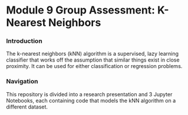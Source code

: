 # Module 9 Group Assessment: K-Nearest Neighbors 

### **Introduction**
The k-nearest neighbors (kNN) algorithm is a supervised, lazy learning classifier that works off the assumption that similar things exist in close proximity. It can be used for either classification or regression problems. 

### **Navigation**
This repository is divided into a research presentation and 3 Jupyter Notebooks, each containing code that models the kNN algorithm on a different dataset. 
